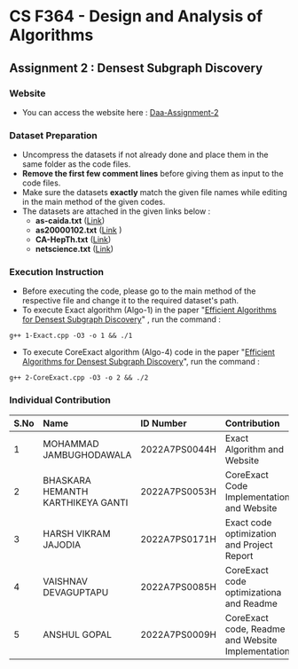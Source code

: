 # CS F364 - Design and Analysis of Algorithms
## Assignment 2 : Densest Subgraph Discovery

### Website
- You can access the website here : [Daa-Assignment-2](https://hemanthk-12.github.io/Daa-Assign)

### Dataset Preparation

- Uncompress the datasets if not already done and place them in the same folder as the code files.
- **Remove the first few comment lines** before giving them as input to the code files.
- Make sure the datasets **exactly** match the given file names while editing in the main method of the given codes.
- The datasets are attached in the given links below :
    - **as-caida.txt** ([Link](https://drive.google.com/file/d/1_mpWonJiL9hq3_pp2UNW9_4xwOMWXe7B/view?usp=sharing))
    - **as20000102.txt** ([Link](https://drive.google.com/file/d/1cH80v7RBTKeY7r529kRjeo08BAa8xOda/view?usp=sharing) )
    - **CA-HepTh.txt** ([Link](https://drive.google.com/file/d/1fsvhEtWCHTIrK-stuNRVPbIYIOQQM2mx/view?usp=sharing))
    - **netscience.txt** ([Link](https://drive.google.com/file/d/1RHrPzeuPVNipyBHRvoaCgmNCP4qUo75t/view?usp=sharing))

### Execution Instruction

- Before executing the code, please go to the main method of the respective file and change it to the required dataset's path.
- To execute Exact algorithm (Algo-1) in the paper "[Efficient Algorithms for Densest Subgraph Discovery](<papers/Efficient Algorithms for Densest Subgraph Discovery.pdf>)" , run the command : 
```
g++ 1-Exact.cpp -O3 -o 1 && ./1
```
- To execute CoreExact algorithm (Algo-4) code in the paper "[Efficient Algorithms for Densest Subgraph Discovery](<papers/Efficient Algorithms for Densest Subgraph Discovery.pdf>)", run the command : 
```
g++ 2-CoreExact.cpp -O3 -o 2 && ./2
```

### Individual Contribution

| S.No | Name | ID Number | Contribution |
| :---- | :---- | :---- | :---- |
| 1 | MOHAMMAD JAMBUGHODAWALA | 2022A7PS0044H | Exact Algorithm and Website |
| 2 | BHASKARA HEMANTH KARTHIKEYA GANTI | 2022A7PS0053H | CoreExact Code Implementation and Website |
| 3 | HARSH VIKRAM JAJODIA | 2022A7PS0171H | Exact code optimization and Project Report |
| 4 | VAISHNAV DEVAGUPTAPU | 2022A7PS0085H | CoreExact code optimizationa and Readme |
| 5 | ANSHUL GOPAL | 2022A7PS0009H | CoreExact code, Readme and Website Implementation |